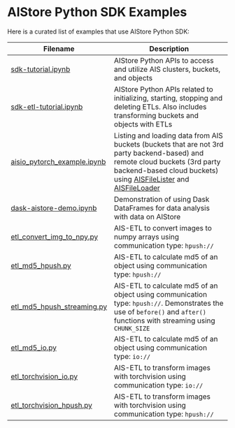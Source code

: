 # AIStore Python SDK Examples

Here is a curated list of examples that use AIStore Python SDK:

| Filename | Description |
| --- | --- |
| [sdk-tutorial.ipynb](python/aistore/examples/sdk/sdk-etl-tutorial.ipynb) | AIStore Python APIs to access and utilize AIS clusters, buckets, and objects |
| [sdk-etl-tutorial.ipynb](python/aistore/examples/sdk/sdk-etl-tutorial.ipynb) | AIStore Python APIs related to initializing, starting, stopping and deleting ETLs. Also includes transforming buckets and objects with ETLs |
| [aisio_pytorch_example.ipynb](python/aistore/examples/aisio-pytorch/aisio_pytorch_example.ipynb) | Listing and loading data from AIS buckets (buckets that are not 3rd party backend-based) and remote cloud buckets (3rd party backend-based cloud buckets) using [AISFileLister](https://pytorch.org/data/main/generated/torchdata.datapipes.iter.AISFileLister.html#aisfilelister) and [AISFileLoader](https://pytorch.org/data/main/generated/torchdata.datapipes.iter.AISFileLoader.html#torchdata.datapipes.iter.AISFileLoader) |
| [dask-aistore-demo.ipynb](python/aistore/examples/dask/dask-aistore-demo.ipynb) | Demonstration of using Dask DataFrames for data analysis with data on AIStore |
| [etl_convert_img_to_npy.py](python/aistore/examples/ais-etl/etl_convert_img_to_npy.py) | AIS-ETL to convert images to numpy arrays using communication type: `hpush://`|
| [etl_md5_hpush.py](python/aistore/examples/ais-etl/etl_md5_hpush.py) | AIS-ETL to calculate md5 of an object using communication type: `hpush://`|
| [etl_md5_hpush_streaming.py](python/aistore/examples/ais-etl/etl_md5_hpush_streaming.py) | AIS-ETL to calculate md5 of an object using communication type: `hpush://`. Demonstrates the use of `before()` and `after()` functions with streaming using `CHUNK_SIZE`|
| [etl_md5_io.py](python/aistore/examples/ais-etl/etl_md5_io.py) | AIS-ETL to calculate md5 of an object using communication type: `io://` |
| [etl_torchvision_io.py](python/aistore/examples/ais-etl/etl_torchvision_io.py) | AIS-ETL to transform images with torchvision using communication type: `io://` |
| [etl_torchvision_hpush.py](python/aistore/examples/ais-etl/etl_torchvision_hpush.py) | AIS-ETL to transform images with torchvision using communication type: `hpush://` |
